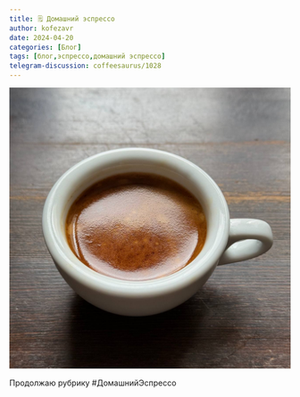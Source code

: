 ```yaml
---
title: 🗒 Домашний эспрессо
author: kofezavr
date: 2024-04-20
categories: [Блог]
tags: [блог,эспрессо,домашний эспрессо]
telegram-discussion: coffeesaurus/1028
--- 
```

![Домашний эспрессо](/assets/img/posts/24/04/espresso.jpg)

Продолжаю рубрику #ДомашнийЭспрессо